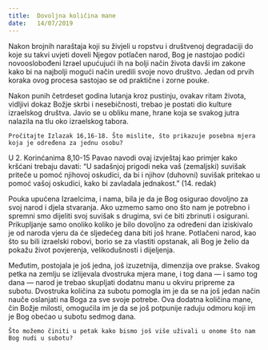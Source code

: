 ```yaml
---
title:  Dovoljna količina mane
date:   14/07/2019
---
```


Nakon brojnih naraštaja koji su živjeli u ropstvu i društvenoj degradaciji do koje su takvi uvjeti doveli Njegov potlačen narod, Bog je nastojao podići novooslobođeni Izrael upućujući ih na bolji način života davši im zakone kako bi na najbolji mogući način uredili svoje novo društvo. Jedan od prvih koraka ovog procesa sastojao se od praktične i zorne pouke.

Nakon punih četrdeset godina lutanja kroz pustinju, ovakav ritam života, vidljivi dokaz Božje skrbi i nesebičnosti, trebao je postati dio kulture izraelskog društva. Javio se u obliku mane, hrane koja se svakog jutra nalazila na tlu oko izraelskog tabora.

`Pročitajte Izlazak 16,16-18. Što mislite, što prikazuje posebna mjera koja je određena za jednu osobu?`

U 2. Korinćanima 8,10-15 Pavao navodi ovaj izvještaj kao primjer kako kršćani trebaju davati: “U sadašnjoj prigodi neka vaš (zemaljski) suvišak priteče u pomoć njihovoj oskudici, da bi i njihov (duhovni) suvišak pritekao u pomoć vašoj oskudici, kako bi zavladala jednakost.” (14. redak)

Pouka upućena Izraelcima, i nama, bila je da je Bog osigurao dovoljno za svoj narod i djela stvaranja. Ako uzmemo samo ono što nam je potrebno i spremni smo dijeliti svoj suvišak s drugima, svi će biti zbrinuti i osigurani. Prikupljanje samo onoliko koliko je bilo dovoljno za određeni dan iziskivalo je od naroda vjeru da će sljedećeg dana biti još hrane. Potlačeni narod, kao što su bili izraelski robovi, borio se za vlastiti opstanak, ali Bog je želio da pokažu život povjerenja, velikodušnosti i dijeljenja.

Međutim, postojala je još jedna, još izuzetnija, dimenzija ove prakse. Svakog petka na zemlju se izlijevala dvostruka mjera mane, i tog dana — i samo tog dana — narod je trebao skupljati dodatnu manu u okviru pripreme za subotu. Dvostruka količina za subotu pomogla im je da se na još jedan način nauče oslanjati na Boga za sve svoje potrebe. Ova dodatna količina mane, čin Božje milosti, omogućila im je da se još potpunije raduju odmoru koji im je Bog obećao u subotu sedmog dana.

`Što možemo činiti u petak kako bismo još više uživali u onome što nam Bog nudi u subotu?`
